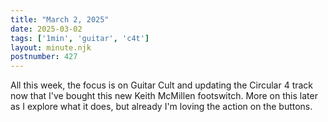 ```yaml
---
title: "March 2, 2025"
date: 2025-03-02
tags: ['1min', 'guitar', 'c4t']
layout: minute.njk
postnumber: 427
---
```

All this week, the focus is on Guitar Cult and updating the Circular 4 track now that I've bought this new Keith McMillen footswitch. More on this later as I explore what it does, but already I'm loving the action on the buttons.  